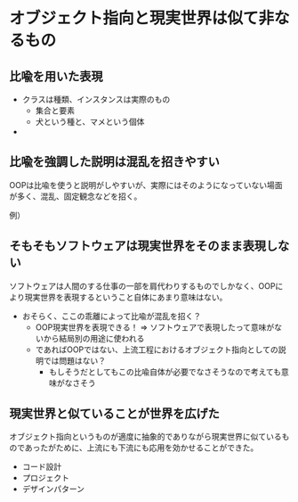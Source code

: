 # オブジェクト指向と現実世界は似て非なるもの

## 比喩を用いた表現

- クラスは種類、インスタンスは実際のもの
  - 集合と要素
  - 犬という種と、マメという個体
- 

## 比喩を強調した説明は混乱を招きやすい

OOPは比喩を使うと説明がしやすいが、実際にはそのようになっていない場面が多く、混乱、固定観念などを招く。

例）

## そもそもソフトウェアは現実世界をそのまま表現しない

ソフトウェアは人間のする仕事の一部を肩代わりするものでしかなく、OOPにより現実世界を表現するということ自体にあまり意味はない。

- おそらく、ここの乖離によって比喩が混乱を招く？
  - OOP現実世界を表現できる！ => ソフトウェアで表現したって意味がないから結局別の用途に使われる
  - であればOOPではない、上流工程におけるオブジェクト指向としての説明では問題はない？
    - もしそうだとしてもこの比喩自体が必要でなさそうなので考えても意味がなさそう

## 現実世界と似ていることが世界を広げた

オブジェクト指向というものが適度に抽象的でありながら現実世界に似ているものであったがために、上流にも下流にも応用を効かせることができた。

- コード設計
- プロジェクト
- デザインパターン
